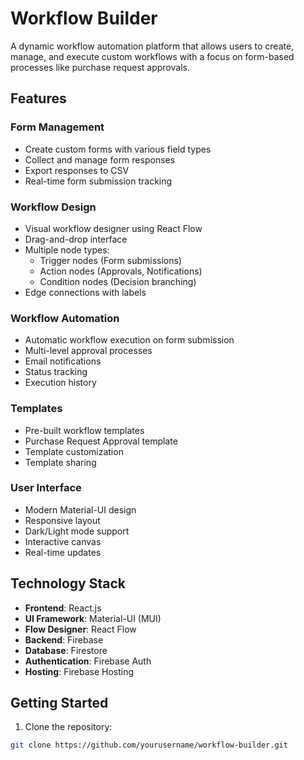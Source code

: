 # Workflow Builder

A dynamic workflow automation platform that allows users to create, manage, and execute custom workflows with a focus on form-based processes like purchase request approvals.

## Features

### Form Management
- Create custom forms with various field types
- Collect and manage form responses
- Export responses to CSV
- Real-time form submission tracking

### Workflow Design
- Visual workflow designer using React Flow
- Drag-and-drop interface
- Multiple node types:
  - Trigger nodes (Form submissions)
  - Action nodes (Approvals, Notifications)
  - Condition nodes (Decision branching)
- Edge connections with labels

### Workflow Automation
- Automatic workflow execution on form submission
- Multi-level approval processes
- Email notifications
- Status tracking
- Execution history

### Templates
- Pre-built workflow templates
- Purchase Request Approval template
- Template customization
- Template sharing

### User Interface
- Modern Material-UI design
- Responsive layout
- Dark/Light mode support
- Interactive canvas
- Real-time updates

## Technology Stack

- **Frontend**: React.js
- **UI Framework**: Material-UI (MUI)
- **Flow Designer**: React Flow
- **Backend**: Firebase
- **Database**: Firestore
- **Authentication**: Firebase Auth
- **Hosting**: Firebase Hosting

## Getting Started

1. Clone the repository:

```bash
git clone https://github.com/yourusername/workflow-builder.git
```

